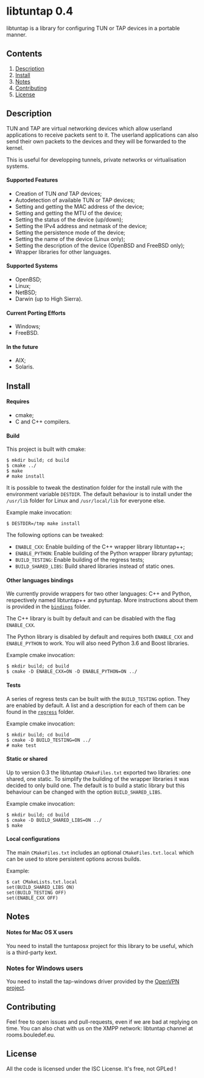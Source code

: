# libtuntap 0.4

libtuntap is a library for configuring TUN or TAP devices in a portable manner.

## Contents

1. [Description](#description)
2. [Install](#install)
3. [Notes](#notes)
4. [Contributing](#contributing)
5. [License](#license)

## Description

TUN and TAP are virtual networking devices which allow userland applications
to receive packets sent to it. The userland applications can also send their
own packets to the devices and they will be forwarded to the kernel.

This is useful for developping tunnels, private networks or virtualisation
systems.

#### Supported Features

   * Creation of TUN _and_ TAP devices;
   * Autodetection of available TUN or TAP devices;
   * Setting and getting the MAC address of the device;
   * Setting and getting the MTU of the device;
   * Setting the status of the device (up/down);
   * Setting the IPv4 address and netmask of the device;
   * Setting the persistence mode of the device;
   * Setting the name of the device (Linux only);
   * Setting the description of the device (OpenBSD and FreeBSD only);
   * Wrapper libraries for other languages.

#### Supported Systems

   * OpenBSD;
   * Linux;
   * NetBSD;
   * Darwin (up to High Sierra).

#### Current Porting Efforts

   * Windows;
   * FreeBSD.

#### In the future

   * AIX;
   * Solaris.

## Install

#### Requires

* cmake;
* C and C++ compilers.

#### Build

This project is built with cmake:

    $ mkdir build; cd build
    $ cmake ../
    $ make
    # make install

It is possible to tweak the destination folder for the install rule with the
environment variable `DESTDIR`.  The default behaviour is to install under
the `/usr/lib` folder for Linux and `/usr/local/lib` for everyone else.

Example make invocation:

    $ DESTDIR=/tmp make install

The following options can be tweaked:

- `ENABLE_CXX`: Enable building of the C++ wrapper library libtuntap++;
- `ENABLE_PYTHON`: Enable building of the Python wrapper library pytuntap;
- `BUILD_TESTING`: Enable building of the regress tests;
- `BUILD_SHARED_LIBS`: Build shared libraries instead of static ones.

#### Other languages bindings

We currently provide wrappers for two other languages: C++ and Python,
respectively named libtuntap++ and pytuntap.  More instructions about them is
provided in the [`bindings`](bindings/README.md) folder.

The C++ library is built by default and can be disabled with the flag
`ENABLE_CXX`.

The Python library is disabled by default and requires both `ENABLE_CXX` and
`ENABLE_PYTHON` to work.  You will also need Python 3.6 and Boost libraries.

Example cmake invocation:

    $ mkdir build; cd build
    $ cmake -D ENABLE_CXX=ON -D ENABLE_PYTHON=ON ../

#### Tests

A series of regress tests can be built with the `BUILD_TESTING` option.
They are enabled by default.  A list and a description for each of them can
be found in the [`regress`](regress/README.md) folder.

Example cmake invocation:

    $ mkdir build; cd build
    $ cmake -D BUILD_TESTING=ON ../
    # make test

#### Static or shared

Up to version 0.3 the libtuntap `CMakeFiles.txt` exported two libraries: one shared, one static. To simplify the building of the wrapper libraries it was decided to only build one. The default is to build a static library but this behaviour can be changed with the option `BUILD_SHARED_LIBS`.

Example cmake invocation:

    $ mkdir build; cd build
    $ cmake -D BUILD_SHARED_LIBS=ON ../
    $ make

#### Local configurations

The main `CMakeFiles.txt` includes an optional `CMakeFiles.txt.local` which can be used to store persistent options across builds.

Example:

    $ cat CMakeLists.txt.local
    set(BUILD_SHARED_LIBS ON)
    set(BUILD_TESTING OFF)
    set(ENABLE_CXX OFF)

## Notes

#### Notes for Mac OS X users

You need to install the tuntaposx project for this library to be useful,
which is a third-party kext.

### Notes for Windows users

You need to install the tap-windows driver provided by the [OpenVPN project](https://openvpn.net/index.php/open-source/downloads.html).

## Contributing

Feel free to open issues and pull-requests, even if we are bad at replying
on time.  You can also chat with us on the XMPP network: libtuntap channel
at rooms.bouledef.eu.

## License

All the code is licensed under the ISC License.
It's free, not GPLed !
